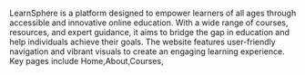 LearnSphere is a platform designed to empower learners of all ages through accessible and innovative online education. With a wide range of courses, resources, and expert guidance, it aims to bridge the gap in education and help individuals achieve their goals. The website features user-friendly navigation and vibrant visuals to create an engaging learning experience. Key pages include Home,About,Courses,


